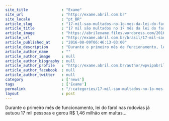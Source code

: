 ```yaml
---
site_title               : "Exame"
site_url                 : "http://exame.abril.com.br"
site_locale              : "pt_BR"
article_slug             : "17-mil-sao-multados-no-1o-mes-da-lei-do-farol-em-estradas"
article_title            : "17 mil são multados no 1º mês da lei do farol em estradas"
article_image            : "https://abrilexame.files.wordpress.com/2016/09/size_960_16_9_pessoa-dirigindo-em-uma-estrada4.jpg?quality=70&strip=all&w=960"
article_url              : "http://exame.abril.com.br/brasil/17-mil-sao-multados-no-1o-mes-da-lei-do-farol-em-estradas/"
article_published_at     : "2016-08-09T06:46:13-03:00"
article_description      : "Durante o primeiro mês de funcionamento, lei do farol nas rodovias já autuou 17 mil pessoas e gerou R$ 1,46 milhão em multas..."
article_author_name      : ""
article_author_image     : null
article_author_biography : null
article_author_profile   : "http://exame.abril.com.br/author/wpvipabril/"
article_author_facebook  : null
article_author_twitter   : null
category                 : ['news']
tags                     : ['Exame']
permalink                : "/:categories/17-mil-sao-multados-no-1o-mes-da-lei-do-farol-em-estradas/"
layout                   : post
---
```


Durante o primeiro mês de funcionamento, lei do farol nas rodovias já autuou 17 mil pessoas e gerou R$ 1,46 milhão em multas...
